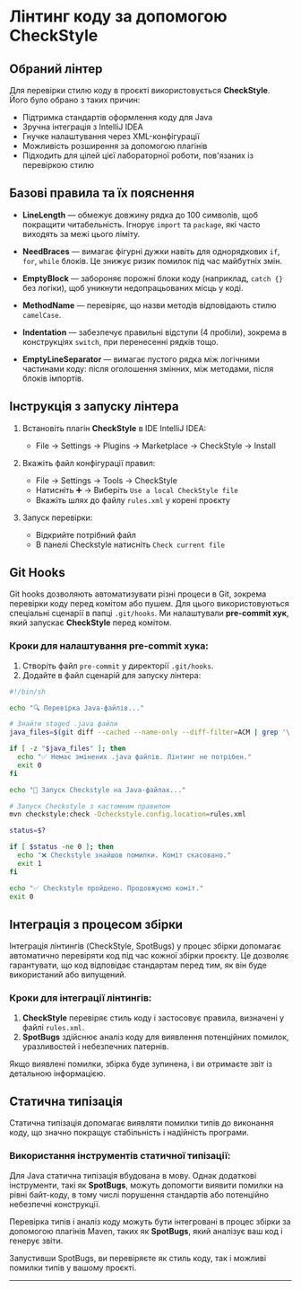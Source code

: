 # Лінтинг коду за допомогою CheckStyle

## Обраний лінтер

Для перевірки стилю коду в проєкті використовується **CheckStyle**.  
Його було обрано з таких причин:

- Підтримка стандартів оформлення коду для Java
- Зручна інтеграція з IntelliJ IDEA
- Гнучке налаштування через XML-конфігурації
- Можливість розширення за допомогою плагінів
- Підходить для цілей цієї лабораторної роботи, пов'язаних із перевіркою стилю

## Базові правила та їх пояснення

<!-- Максимальна довжина рядка -->
- **LineLength** — обмежує довжину рядка до 100 символів, щоб покращити читабельність. Ігнорує `import` та `package`, які часто виходять за межі цього ліміту.

<!-- Вимога дужок -->
- **NeedBraces** — вимагає фігурні дужки навіть для однорядкових `if`, `for`, `while` блоків. Це знижує ризик помилок під час майбутніх змін.

<!-- Заборона порожніх блоків -->
- **EmptyBlock** — забороняє порожні блоки коду (наприклад, `catch {}` без логіки), щоб уникнути недопрацьованих місць у коді.

<!-- camelCase для методів -->
- **MethodName** — перевіряє, що назви методів відповідають стилю `camelCase`.

<!-- Відступи -->
- **Indentation** — забезпечує правильні відступи (4 пробіли), зокрема в конструкціях `switch`, при перенесенні рядків тощо.

<!-- Порожні рядки -->
- **EmptyLineSeparator** — вимагає пустого рядка між логічними частинами коду: після оголошення змінних, між методами, після блоків імпортів.

## Інструкція з запуску лінтера

1. Встановіть плагін **CheckStyle** в IDE IntelliJ IDEA:
    - File → Settings → Plugins → Marketplace → CheckStyle → Install

2. Вкажіть файл конфігурації правил:
    - File → Settings → Tools → CheckStyle
    - Натисніть ➕ → Виберіть `Use a local CheckStyle file`
    - Вкажіть шлях до файлу `rules.xml` у корені проєкту

3. Запуск перевірки:
    - Відкрийте потрібний файл
    - В панелі Checkstyle натисніть `Check current file`

## Git Hooks

Git hooks дозволяють автоматизувати різні процеси в Git, зокрема перевірки коду перед комітом або пушем. Для цього використовуються спеціальні сценарії в папці `.git/hooks`. Ми налаштували **pre-commit хук**, який запускає **CheckStyle** перед комітом.

### Кроки для налаштування pre-commit хука:

1. Створіть файл `pre-commit` у директорії `.git/hooks`.
2. Додайте в файл сценарій для запуску лінтера:

```bash
#!/bin/sh

echo "🔍 Перевірка Java-файлів..."

# Знайти staged .java файли
java_files=$(git diff --cached --name-only --diff-filter=ACM | grep '\.java$')

if [ -z "$java_files" ]; then
  echo "✅ Немає змінених .java файлів. Лінтинг не потрібен."
  exit 0
fi

echo "🏃 Запуск Checkstyle на Java-файлах..."

# Запуск Checkstyle з кастомним правилом
mvn checkstyle:check -Dcheckstyle.config.location=rules.xml

status=$?

if [ $status -ne 0 ]; then
  echo "❌ Checkstyle знайшов помилки. Коміт скасовано."
  exit 1
fi

echo "✅ Checkstyle пройдено. Продовжуємо коміт."
exit 0

```
## Інтеграція з процесом збірки

Інтеграція лінтингів (CheckStyle, SpotBugs) у процес збірки допомагає автоматично перевіряти код під час кожної збірки проєкту. Це дозволяє гарантувати, що код відповідає стандартам перед тим, як він буде використаний або випущений.

### Кроки для інтеграції лінтингів:

1. **CheckStyle** перевіряє стиль коду і застосовує правила, визначені у файлі `rules.xml`.
2. **SpotBugs** здійснює аналіз коду для виявлення потенційних помилок, уразливостей і небезпечних патернів.

Якщо виявлені помилки, збірка буде зупинена, і ви отримаєте звіт із детальною інформацією.

## Статична типізація

Статична типізація допомагає виявляти помилки типів до виконання коду, що значно покращує стабільність і надійність програми.

### Використання інструментів статичної типізації:

Для Java статична типізація вбудована в мову. Однак додаткові інструменти, такі як **SpotBugs**, можуть допомогти виявити помилки на рівні байт-коду, в тому числі порушення стандартів або потенційно небезпечні конструкції.

Перевірка типів і аналіз коду можуть бути інтегровані в процес збірки за допомогою плагінів Maven, таких як **SpotBugs**, який аналізує ваш код і генерує звіти.

Запустивши SpotBugs, ви перевіряєте як стиль коду, так і можливі помилки типів у вашому проєкті.

---

